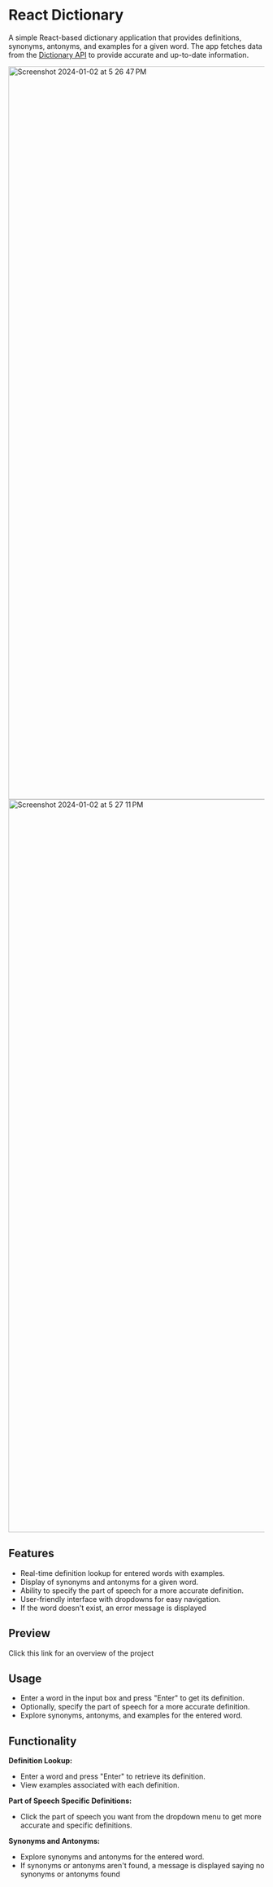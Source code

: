 # React Dictionary
A simple React-based dictionary application that provides definitions, synonyms, antonyms, and examples for a given word. The app fetches data from the [Dictionary API](https://dictionaryapi.dev/) to provide accurate and up-to-date information.

<img width="1440" alt="Screenshot 2024-01-02 at 5 26 47 PM" src="https://github.com/ZainabM872/ReactDictionary/assets/86388432/a2031ea5-0155-49ec-ad70-4e24e55d14e3">


<img width="1440" alt="Screenshot 2024-01-02 at 5 27 11 PM" src="https://github.com/ZainabM872/ReactDictionary/assets/86388432/8c646ee7-0c6a-47cf-be11-a2f7fc2ff622">

## Features
- Real-time definition lookup for entered words with examples.
- Display of synonyms and antonyms for a given word.
- Ability to specify the part of speech for a more accurate definition.
- User-friendly interface with dropdowns for easy navigation.
- If the word doesn't exist, an error message is displayed

## Preview
Click this link for an overview of the project


## Usage
- Enter a word in the input box and press "Enter" to get its definition.
- Optionally, specify the part of speech for a more accurate definition.
- Explore synonyms, antonyms, and examples for the entered word.

## Functionality
**Definition Lookup:**
- Enter a word and press "Enter" to retrieve its definition.
- View examples associated with each definition.

**Part of Speech Specific Definitions:**
- Click the part of speech you want from the dropdown menu to get more accurate and specific definitions.

**Synonyms and Antonyms:**
- Explore synonyms and antonyms for the entered word.
- If synonyms or antonyms aren't found, a message is displayed saying no synonyms or antonyms found


